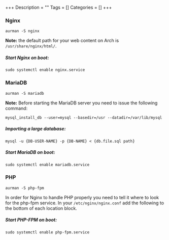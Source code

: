 +++
Description = ""
Tags = []
Categories = []
+++

### Nginx
```
aurman -S nginx
```
**Note:** the default path for your web content on Arch is `/usr/share/nginx/html/`.

##### Start Nginx on boot:
```
sudo systemctl enable nginx.service
```


### MariaDB
```
aurman -S mariadb
```

**Note:** Before starting the MariaDB server you need to issue the following command:
```
mysql_install_db --user=mysql --basedir=/usr --datadir=/var/lib/mysql
```

##### Importing a large database:
```
mysql -u {DB-USER-NAME} -p {DB-NAME} < {db.file.sql path}
```

##### Start MariaDB on boot:
```
sudo systemctl enable mariadb.service
```


### PHP
```
aurman -S php-fpm
```

In order for Nginx to handle PHP properly you need to tell it where to look for the php-fpm service.
In your `/etc/nginx/nginx.conf` add the following to the bottom of each location block.


##### Start PHP-FPM on boot:
```
sudo systemctl enable php-fpm.service
```
